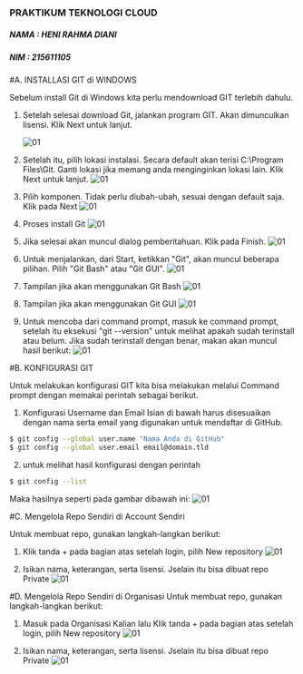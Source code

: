 ### PRAKTIKUM TEKNOLOGI CLOUD

##### NAMA : HENI RAHMA DIANI

##### NIM : 215611105

#A. INSTALLASI GIT di WINDOWS

Sebelum install Git di Windows kita perlu mendownload GIT terlebih dahulu.

1. Setelah selesai download Git, jalankan program GIT. Akan dimunculkan lisensi. Klik Next untuk lanjut.

   ![01](image/install_git/1.png)

2. Setelah itu, pilih lokasi instalasi. Secara default akan terisi C:\Program Files\Git. Ganti lokasi jika memang anda menginginkan lokasi lain. Klik Next untuk lanjut.
   ![01](image/install_git/2.png)

3. Pilih komponen. Tidak perlu diubah-ubah, sesuai dengan default saja. Klik pada Next
   ![01](image/install_git/3.png)

4. Proses install Git
   ![01](image/install_git/4.png)

5. Jika selesai akan muncul dialog pemberitahuan. Klik pada Finish.
   ![01](image/install_git/5.png)

6. Untuk menjalankan, dari Start, ketikkan "Git", akan muncul beberapa pilihan. Pilih "Git Bash" atau "Git GUI".
   ![01](image/install_git/6.png)

7. Tampilan jika akan menggunakan Git Bash
   ![01](image/install_git/7.png)

8. Tampilan jika akan menggunakan Git GUI
   ![01](image/install_git/8.png)

9. Untuk mencoba dari command prompt, masuk ke command prompt, setelah itu eksekusi "git --version" untuk melihat apakah sudah terinstall atau belum. Jika sudah terinstall dengan benar, makan akan muncul hasil berikut:
   ![01](image/install_git/9.png)

#B. KONFIGURASI GIT

Untuk melakukan konfigurasi GIT kita bisa melakukan melalui Command prompt dengan memakai perintah sebagai berikut.

1. Konfigurasi Username dan Email Isian di bawah harus disesuaikan dengan nama serta email yang digunakan untuk mendaftar di GitHub.

```sh
$ git config --global user.name "Nama Anda di GitHub"
$ git config --global user.email email@domain.tld
```

2. untuk melihat hasil konfigurasi dengan perintah

```sh
$ git config --list
```

Maka hasilnya seperti pada gambar dibawah ini:
![01](image/install_git/10.png)

#C. Mengelola Repo Sendiri di Account Sendiri

Untuk membuat repo, gunakan langkah-langkan berikut:

1. Klik tanda + pada bagian atas setelah login, pilih New repository
   ![01](image/install_git/11.png)

2. Isikan nama, keterangan, serta lisensi. Jselain itu bisa dibuat repo Private
   ![01](image/install_git/13.png)

#D. Mengelola Repo Sendiri di Organisasi
Untuk membuat repo, gunakan langkah-langkan berikut:

1. Masuk pada Organisasi Kalian lalu Klik tanda + pada bagian atas setelah login, pilih New repository
   ![01](image/install_git/14.png)

2. Isikan nama, keterangan, serta lisensi. Jselain itu bisa dibuat repo Private
   ![01](image/install_git/15.png)

